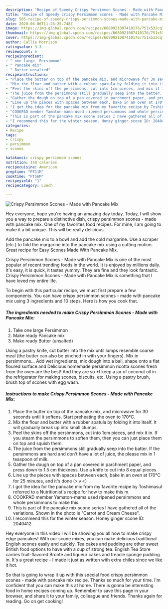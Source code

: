 ```yaml
---
description: "Recipe of Speedy Crispy Persimmon Scones - Made with Pancake Mix"
title: "Recipe of Speedy Crispy Persimmon Scones - Made with Pancake Mix"
slug: 505-recipe-of-speedy-crispy-persimmon-scones-made-with-pancake-mix
date: 2020-06-06T11:26:25.748Z
image: https://img-global.cpcdn.com/recipes/6680921087410176/751x532cq70/crispy-persimmon-scones-made-with-pancake-mix-recipe-main-photo.jpg
thumbnail: https://img-global.cpcdn.com/recipes/6680921087410176/751x532cq70/crispy-persimmon-scones-made-with-pancake-mix-recipe-main-photo.jpg
cover: https://img-global.cpcdn.com/recipes/6680921087410176/751x532cq70/crispy-persimmon-scones-made-with-pancake-mix-recipe-main-photo.jpg
author: Callie Morrison
ratingvalue: 3.3
reviewcount: 6
recipeingredient:
- " one large  Persimmon"
- " Pancake mix"
- " Butter unsalted"
recipeinstructions:
- "Place the butter on top of the pancake mix, and microwave for 30 seconds until it softens. Start preheating the oven to 170°C."
- "Mix the flour and butter with a rubber spatula by folding it into itself. It will gradually break up into small clumps."
- "Peel the skins off the persimmons, cut into 1cm pieces, and mix it in. If you steam the persimmons to soften them, then you can just place them on top and squish them."
- "The juice from the persimmons still gradually seep into the batter. If the persimmons are hard and don&#39;t have a lot of juice, the please mix in 1 teaspoon of milk."
- "Gather the dough on top of a pan covered in parchment paper, and press down to 1.5 cm thickness. Use a knife to cut into 8 equal pieces."
- "Line up the pieces with spaces between each, bake in an oven at 170°C for 25 minutes, and it&#39;s done (&gt;ｖ&lt;）."
- "I got the idea for the pancake mix from my favorite recipe by ToshimasuI referred to a Nutritionist&#39;s recipe for how to make this m."
- "COOKPAD member Yamaton-mama used ripened persimmons and whole persimmons to make this."
- "This is part of the pancake mix scone series I have gathered all of the variations. Shown in the photo is &#34;Carrot and Cream Cheese&#34;."
- "I recommend this for the winter season. Honey ginger scone ID: 2040412."
categories:
- Recipe
tags:
- crispy
- persimmon
- scones

katakunci: crispy persimmon scones 
nutrition: 148 calories
recipecuisine: American
preptime: "PT11M"
cooktime: "PT56M"
recipeyield: "1"
recipecategory: Lunch

---
```



![Crispy Persimmon Scones - Made with Pancake Mix](https://img-global.cpcdn.com/recipes/6680921087410176/751x532cq70/crispy-persimmon-scones-made-with-pancake-mix-recipe-main-photo.jpg)

Hey everyone, hope you're having an amazing day today. Today, I will show you a way to prepare a distinctive dish, crispy persimmon scones - made with pancake mix. One of my favorites food recipes. For mine, I am going to make it a bit unique. This will be really delicious.

Add the pancake mix to a bowl and add the cold margarine. Use a scraper (etc.) to fold the margarine into the pancake mix using a cutting motion. Great recipe for Easy Scones Made With Pancake Mix.

Crispy Persimmon Scones - Made with Pancake Mix is one of the most popular of recent trending foods in the world. It is enjoyed by millions daily. It's easy, it is quick, it tastes yummy. They are fine and they look fantastic. Crispy Persimmon Scones - Made with Pancake Mix is something that I have loved my entire life.


To begin with this particular recipe, we must first prepare a few components. You can have crispy persimmon scones - made with pancake mix using 3 ingredients and 10 steps. Here is how you cook that.

<!--inarticleads1-->

##### The ingredients needed to make Crispy Persimmon Scones - Made with Pancake Mix:

1. Take  one large  Persimmon
1. Make ready  Pancake mix
1. Make ready  Butter (unsalted)


Using a pastry knife, cut butter into the mix until lumps resemble coarse meal (the butter can also be pinched in with your fingers). Mix in persimmons… Add wet ingredients, mix dough into a ball, shape onto a flat floured surface and Delicious homemade persimmon ricotta scones fresh from the oven are the best! And they are so *I keep a jar of coconut oil in the refrigerator for making scones, biscuits, etc. Using a pastry brush, brush top of scones with egg wash. 

<!--inarticleads2-->

##### Instructions to make Crispy Persimmon Scones - Made with Pancake Mix:

1. Place the butter on top of the pancake mix, and microwave for 30 seconds until it softens. Start preheating the oven to 170°C.
1. Mix the flour and butter with a rubber spatula by folding it into itself. It will gradually break up into small clumps.
1. Peel the skins off the persimmons, cut into 1cm pieces, and mix it in. If you steam the persimmons to soften them, then you can just place them on top and squish them.
1. The juice from the persimmons still gradually seep into the batter. If the persimmons are hard and don&#39;t have a lot of juice, the please mix in 1 teaspoon of milk.
1. Gather the dough on top of a pan covered in parchment paper, and press down to 1.5 cm thickness. Use a knife to cut into 8 equal pieces.
1. Line up the pieces with spaces between each, bake in an oven at 170°C for 25 minutes, and it&#39;s done (&gt;ｖ&lt;）.
1. I got the idea for the pancake mix from my favorite recipe by ToshimasuI referred to a Nutritionist&#39;s recipe for how to make this m.
1. COOKPAD member Yamaton-mama used ripened persimmons and whole persimmons to make this.
1. This is part of the pancake mix scone series I have gathered all of the variations. Shown in the photo is &#34;Carrot and Cream Cheese&#34;.
1. I recommend this for the winter season. Honey ginger scone ID: 2040412.


Hey everyone in this video I will be showing you all how to make crispy edge pancakes! With our scone mixes, you can make delicious traditional English scones easily and quickly. Tea cakes and pudding are other sweet British food options to have with a cup of strong tea. English Tea Store carries fruit-flavored Bronte and liqueur cakes and treacle sponge pudding in. It&#39;s a great recipe - I made it just as written with extra chiles since we like it hot. 

So that is going to wrap it up with this special food crispy persimmon scones - made with pancake mix recipe. Thanks so much for your time. I'm confident that you can make this at home. There is gonna be interesting food in home recipes coming up. Remember to save this page in your browser, and share it to your family, colleague and friends. Thanks again for reading. Go on get cooking!
